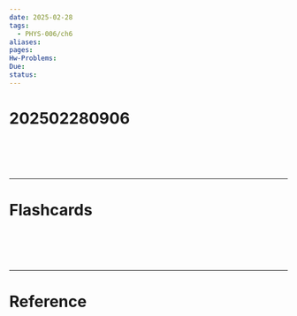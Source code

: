 ```yaml
---
date: 2025-02-28
tags:
  - PHYS-006/ch6
aliases: 
pages: 
Hw-Problems: 
Due: 
status:
---
```

# 202502280906


# ‌
---
# Flashcards


# ‌
---
# Reference
